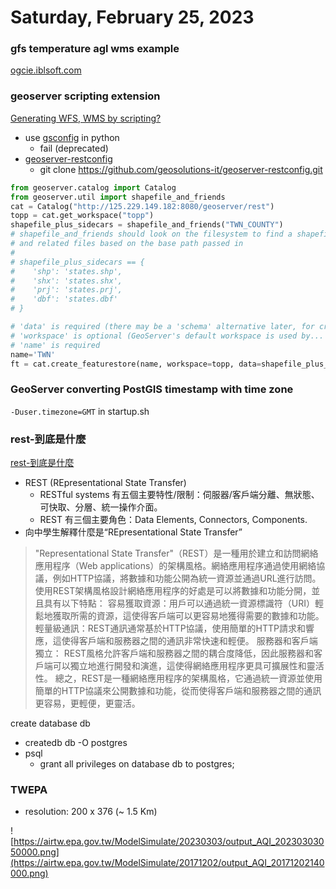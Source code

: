 # Saturday, February 25, 2023


### gfs temperature agl wms example

[ogcie.iblsoft.com](https://ogcie.iblsoft.com/metocean/wms?SERVICE=WMS&VERSION=1.3.0&REQUEST=GetCapabilities)

### geoserver scripting extension

[Generating WFS, WMS by scripting?](https://gis.stackexchange.com/questions/151914/generating-wfs-wms-by-scripting)
- use [gsconfig](https://pypi.org/project/gsconfig/) in python
  - fail (deprecated)
- [geoserver-restconfig](https://pypi.org/project/geoserver-restconfig/)
  - git clone https://github.com/geosolutions-it/geoserver-restconfig.git

```python
from geoserver.catalog import Catalog
from geoserver.util import shapefile_and_friends
cat = Catalog("http://125.229.149.182:8080/geoserver/rest")
topp = cat.get_workspace("topp")
shapefile_plus_sidecars = shapefile_and_friends("TWN_COUNTY")
# shapefile_and_friends should look on the filesystem to find a shapefile
# and related files based on the base path passed in
#
# shapefile_plus_sidecars == {
#    'shp': 'states.shp',
#    'shx': 'states.shx',
#    'prj': 'states.prj',
#    'dbf': 'states.dbf'
# }

# 'data' is required (there may be a 'schema' alternative later, for creating empty featuretypes)
# 'workspace' is optional (GeoServer's default workspace is used by... default)
# 'name' is required
name='TWN'
ft = cat.create_featurestore(name, workspace=topp, data=shapefile_plus_sidecars)
```

### GeoServer converting PostGIS timestamp with time zone

`-Duser.timezone=GMT` in startup.sh

### rest-到底是什麼

[rest-到底是什麼](https://medium.com/@jinghua.shih/筆記-rest-到底是什麼-170ad2b45836)
- REST (REpresentational State Transfer) 
  - RESTful systems 有五個主要特性/限制：伺服器/客戶端分離、無狀態、可快取、分層、統一操作介面。
  - REST 有三個主要角色：Data Elements, Connectors, Components.
- 向中學生解釋什麼是“REpresentational State Transfer”

> "Representational State Transfer"（REST）是一種用於建立和訪問網絡應用程序（Web applications）的架構風格。網絡應用程序通過使用網絡協議，例如HTTP協議，將數據和功能公開為統一資源並通過URL進行訪問。
使用REST架構風格設計網絡應用程序的好處是可以將數據和功能分開，並且具有以下特點：
    容易獲取資源：用戶可以通過統一資源標識符（URI）輕鬆地獲取所需的資源，這使得客戶端可以更容易地獲得需要的數據和功能。
    輕量級通訊：REST通訊通常基於HTTP協議，使用簡單的HTTP請求和響應，這使得客戶端和服務器之間的通訊非常快速和輕便。
    服務器和客戶端獨立： REST風格允許客戶端和服務器之間的耦合度降低，因此服務器和客戶端可以獨立地進行開發和演進，這使得網絡應用程序更具可擴展性和靈活性。
總之，REST是一種網絡應用程序的架構風格，它通過統一資源並使用簡單的HTTP協議來公開數據和功能，從而使得客戶端和服務器之間的通訊更容易，更輕便，更靈活。

create database db

- createdb db -O postgres
- psql
  - grant all privileges on database db to postgres;

### TWEPA 

- resolution: 200 x 376 (~ 1.5 Km)

![https://airtw.epa.gov.tw/ModelSimulate/20230303/output_AQI_20230303050000.png](https://airtw.epa.gov.tw/ModelSimulate/20171202/output_AQI_20171202140000.png)